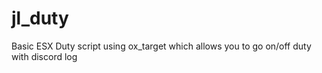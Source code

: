 # jl_duty
Basic ESX Duty script using ox_target which allows you to go on/off duty with discord log
